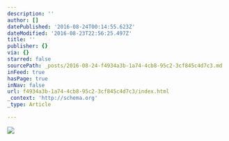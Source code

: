 ```yaml
---
description: ''
author: []
datePublished: '2016-08-24T00:14:55.623Z'
dateModified: '2016-08-23T22:56:25.497Z'
title: ''
publisher: {}
via: {}
starred: false
sourcePath: _posts/2016-08-24-f4934a3b-1a74-4cb8-95c2-3cf845c4d7c3.md
inFeed: true
hasPage: true
inNav: false
url: f4934a3b-1a74-4cb8-95c2-3cf845c4d7c3/index.html
_context: 'http://schema.org'
_type: Article

---
```

![](https://the-grid-user-content.s3-us-west-2.amazonaws.com/81ed5627-b6b9-47ae-9096-94cb2c418d17.png)